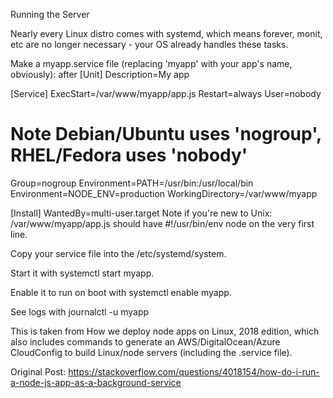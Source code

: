 Running the Server

Nearly every Linux distro comes with systemd, which means forever, monit, etc are no longer necessary - your OS already handles these tasks.

Make a myapp.service file (replacing 'myapp' with your app's name, obviously):
after
[Unit]
Description=My app

[Service]
ExecStart=/var/www/myapp/app.js
Restart=always
User=nobody
# Note Debian/Ubuntu uses 'nogroup', RHEL/Fedora uses 'nobody'
Group=nogroup
Environment=PATH=/usr/bin:/usr/local/bin
Environment=NODE_ENV=production
WorkingDirectory=/var/www/myapp

[Install]
WantedBy=multi-user.target
Note if you're new to Unix: /var/www/myapp/app.js should have #!/usr/bin/env node on the very first line.

Copy your service file into the /etc/systemd/system.

Start it with systemctl start myapp.

Enable it to run on boot with systemctl enable myapp.

See logs with journalctl -u myapp
  
This is taken from How we deploy node apps on Linux, 2018 edition, which also includes commands to generate an AWS/DigitalOcean/Azure CloudConfig to build Linux/node servers (including the .service file).

Original Post: https://stackoverflow.com/questions/4018154/how-do-i-run-a-node-js-app-as-a-background-service 
